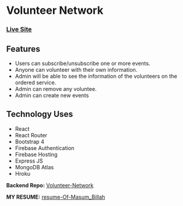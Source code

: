 # Volunteer Network

### [Live Site](https://volunteer-network-0.web.app/)

## Features

-   Users can subscribe/unsubscribe one or more events.
-   Anyone can volunteer with their own information.
-   Admin will be able to see the information of the volunteers
    on the ordered service.
-   Admin can remove any voluntee.
-   Admin can create new events

## Technology Uses

-   React
-   React Router
-   Bootstrap 4
-   Firebase Authentication
-   Firebase Hosting
-   Express JS
-   MongoDB Atlas
-   Hroku

**Backend Repo:** [Volunteer-Network](https://github.com/masum065/volunteer-network-server-0)

**MY RESUME:** [resume-Of-Masum_Billah](https://rb.gy/fyoa14)
